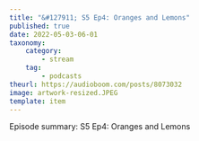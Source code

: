 ```yaml
---
title: "&#127911; S5 Ep4: Oranges and Lemons"
published: true
date: 2022-05-03-06-01
taxonomy:
    category:
        - stream
    tag:
        - podcasts
theurl: https://audioboom.com/posts/8073032
image: artwork-resized.JPEG
template: item
---
```


Episode summary: S5 Ep4: Oranges and Lemons
